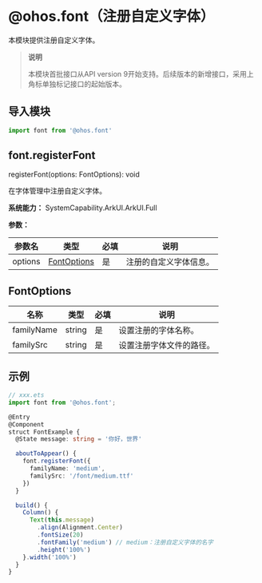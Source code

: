 # @ohos.font（注册自定义字体）

本模块提供注册自定义字体。

> **说明**
>
> 本模块首批接口从API version 9开始支持。后续版本的新增接口，采用上角标单独标记接口的起始版本。

## 导入模块

```ts
import font from '@ohos.font'
```

## font.registerFont

registerFont(options: FontOptions): void

在字体管理中注册自定义字体。

**系统能力：** SystemCapability.ArkUI.ArkUI.Full

**参数：** 

| 参数名  | 类型                        | 必填 | 说明                   |
| ------- | --------------------------- | ---- | ---------------------- |
| options | [FontOptions](#fontoptions) | 是   | 注册的自定义字体信息。 |

## FontOptions

| 名称       | 类型   | 必填 | 说明                     |
| ---------- | ------ | ---- | ------------------------ |
| familyName | string | 是   | 设置注册的字体名称。     |
| familySrc  | string | 是   | 设置注册字体文件的路径。 |

## 示例

```ts
// xxx.ets
import font from '@ohos.font';

@Entry
@Component
struct FontExample {
  @State message: string = '你好，世界'

  aboutToAppear() {
    font.registerFont({
      familyName: 'medium',
      familySrc: '/font/medium.ttf'
    })
  }

  build() {
    Column() {
      Text(this.message)
        .align(Alignment.Center)
        .fontSize(20)
        .fontFamily('medium') // medium：注册自定义字体的名字
        .height('100%')
    }.width('100%')
  }
}
```

